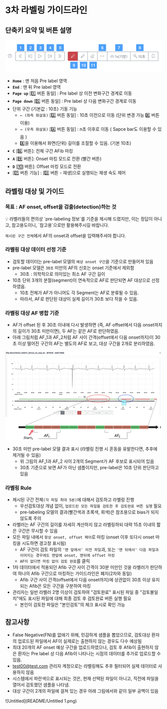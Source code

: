 # 3차 라벨링 가이드라인

## **단축키 요약 및 버튼 설명**

![Untitled](README/Untitled.png)

- **`Home`** : 맨 처음 Pre label 영역
- **`End`** : 맨 뒤 Pre label 영역
- **`Page up`** [1️⃣ 버튼 동일] : Pre label 상 이전 변화구간 경계로 이동
- **`Page down`** [5️⃣ 버튼 동일] : Pre label 상 다음 변화구간 경계로 이동
- 단위 구간 (기본값 : 10초) 기동 기능
    - `← (좌측 화살표)` [2️⃣ 버튼 동일]
          : 10초 이전으로 이동 (단위 변경 가능 8️⃣ 버튼 이용)
    - `→ (우측 화살표)` [4️⃣ 버튼 동일] 
           : n초 이후로 이동 ( Sapce bar도 이용할 수 있음 )
    - 8️⃣을 이용해서 화면(단위) 길이를 조절할 수 있음. (기본 10초)
- **`C`** [6️⃣ 버튼]: 전체 구간 AFib 마킹
- **`A`** [9️⃣ 버튼]: Onset 마킹 모드로 전환 (빨간 버튼)
- **`D`** [🔟 버튼]: Offset 마킹 모드로 전환
- [7️⃣ 버튼 기능] : [3️⃣ 버튼 - 재생]으로 실행되는 재생 속도 제어

## **라벨링 대상 및 가이드**

### 목표 : AF onset, offset을 검출(detection)하는 것

<aside>
💡 라벨러들의 편의상 `pre-labeling 정보`를 기준을 제시해 드렸지만,  
이는 정답이 아니고, 참고용도이니, `참고용`으로만 활용해주시길 바랍니다.

`제시된 구간 전체`에서 AF의 onset과 offset을 입력해주셔야 합니다.

</aside>

### 라벨링 대상 데이터 선정 기준

- 검토할 데이터는 pre-label 모델의 `예상 onset 구간`을 기준으로 만들어져 있음
- pre-label 모델은 `30초` 미만의 AF의 신호는 onset 기준에서 제외함
    - 30초 : 의학적으로 의미있는 최소 AF 구간 길이
- 10초 단위 3개의 분절(segment)이 연속적으로 AF로 판단되면 AF 대상으로 선정하였음.
    - 10초 전체가 AF가 아니어도 각 Segment는 AF로 분류될 수 있음.
    - 따라서, AF로 판단된 대상이 실제 길이가 30초 보다 작을 수 있음.

### 라벨링 대상 AF 병합 기준

- AF가 offset 된 후 30초 이내에 다시 발생하면 (즉, AF offset에서 다음 onset까지의 길이가 30초 미만이면), 두 AF는 같은 AF로 판단하였음.
- 아래 그림처럼 AF_1과 AF_2처럼 AF 사이 간격(offset에서 다음 onset까지)이
30초 이상 떨어진 구간의 AF는 별도의 AF로 보고, 대상 구간을 2개로 분리하였음.

![image.png](README/image.png)

- 30초 미만 pre-label 모델 결과 표시 (라벨링 진행 시 혼동을 유발한다면, 추후에 제거될 수 있음)
    - 위 그림의 AF_1과 AF_2 사이 2개의 Segment가 AF 후보로 표시되어 있음
    - 30초 기준으로 보면 AF가 아닌 샘플이지만, pre-label은 10초 단위 판단하고 있음

### 라벨링 Rule

- 제시된 구간 전체`(각 파일 최대 5분)`에 대해서 검토하고 라벨링 진행
    - 우선검토대상 개념 없이, `업로드된 모든 파일을 검토한 후 검토완료 버튼 실행` 필요
    - pre-labeling 모델의 결과(빨간색과 초록색, 회색)은 참조용으로 bias가 되지 않도록 주의
- 라벨러는 AF 구간의 길이를 자세히 계산하지 않고 라벨링하되 대략 15초 이내의 짧은 구간은 무시할 수 있음
- 모든 파일 내에서 `항상 onset, offset 페어`로 마킹 (onset 이후 또다시 onset 마킹을 시도하면 경고창 표시됨)
    - AF 구간이 검토 파일의 `'맨 앞에서' 이전 파일`과, 또는 `'맨 뒤에서' 다음 파일과 이어지는 경우에도 맨앞에 onset, 맨뒤에 offset 마킹`
    - `AF이 없다면 마킹 없이 검토 완료`를 클릭
- 1차 데이터에서 적용되던 Afib 구간 사이 간격이 30분 미만인 것을 라벨러가 판단하여 하나의 Afib 구간으로 마킹하는 가이드라인은 폐지(2차와 동일)
    - Afib 구간 사이 간격(offset에서 다음 onset까지)에 상관없이 30초 이상 유지되는 Afib은 모든 구간을 구분하여 마킹
- 관리자는 일반 라벨러 2명 이상이 검토하여 "검토완료" 표시된 파일 중 "검토불일치"에도 표시된 파일에 대해 최종 검토 후 검토완료 버튼 실행 필요
    - 본인이 검토한 파일은 "본인검토"의 체크 표시로 확인 가능

## **참고사항**

- False Negative(FN)를 없애기 위해, 민감하게 샘플을 뽑았으므로, 검토대상 환자의 업로드된 파일에서 AF이 실제로는 출현하지 않는 경우도 다수 예상됨
- 최대 20개의 AF onset  예상 구간을 업로드하였으나, 검토 후 Afib이 출현하지 않은 환자는 Pre label 상 다음 Afib이 나타나는 시점의 데이터를 추가로 업로드할 수 있음.
- [test00@test.com](mailto:test00@test.com) 관리자 계정으로는 라벨링해도 추후 필터되어 실제 데이터로 사용하지 않음
- 시스템에서 파란색으로 표시되는 것은, 현재 선택된 파일이 아니고, 직전에 파일을 열어서 검토했던 샘플을 나타냄.
- 대상 구간이 2개의 파일에 걸쳐 있는 경우 아래 그림에서와 같이 일부 공백이 있음

![Untitled](README/Untitled 1.png)
